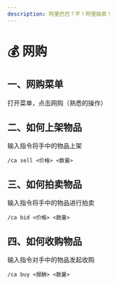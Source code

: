 ```yaml
---
description: 阿里巴巴？不！阿里拍卖！
---
```


# 💰 网购

## 一、网购菜单

打开菜单，点击网购（熟悉的操作）

## 二、如何上架物品

输入指令将手中的物品上架

```
/ca sell <价格> <数量>
```

## 三、如何拍卖物品

输入指令将手中的物品进行拍卖

```
/ca bid <价格> <数量>
```

## 四、如何收购物品

输入指令对手中的物品发起收购

```
/ca buy <报酬> <数量>
```
